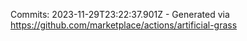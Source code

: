 Commits: 2023-11-29T23:22:37.901Z - Generated via https://github.com/marketplace/actions/artificial-grass
<br>
